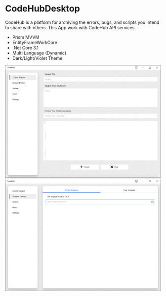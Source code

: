 # CodeHubDesktop

CodeHub is a platform for archiving the errors, bugs, and scripts you intend to share with others.
This App work with CodeHub API services.

- Prism MVVM
- EntityFrameWorkCore
- .Net Core 3.1
- Multi Language (Dynamic)
- Dark/Light/Violet Theme

![CodeHubDesktop](ScreenShot/1.png)
![CodeHubDesktop](ScreenShot/2.png)

